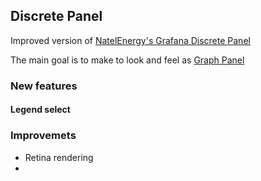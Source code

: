 ## Discrete Panel

Improved version of [NatelEnergy's Grafana Discrete Panel](https://github.com/NatelEnergy/grafana-discrete-panel)

The main goal is to make to look and feel as [Graph Panel](http://docs.grafana.org/features/panels/graph/)

### New features

#### Legend select


### Improvemets

* Retina rendering
* 

